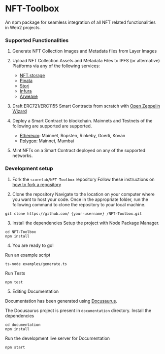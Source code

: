# NFT-Toolbox

An npm package for seamless integration of all NFT related functionalities in Web2 projects.

### Supported Functionalities

1.  Generate NFT Collection Images and Metadata files from Layer Images
2.  Upload NFT Collection Assets and Metadata Files to IPFS (or alternative) Platforms via any of the following services:

    -   [NFT.storage](https://nft.storage/)
    -   [Pinata](https://www.pinata.cloud/)
    -   [Storj](https://landing.storj.io/permanently-pin-with-storj-dcs)
    -   [Infura](https://infura.io/product/ipfs)
    -   [Arweave](https://www.arweave.org/)
3.  Draft ERC721/ERC1155 Smart Contracts from scratch with [Open Zeppelin Wizard](https://github.com/OpenZeppelin/contracts-wizard)
4.  Deploy a Smart Contract to blockchain. Mainnets and Testnets of the following are supported are supported.
    -   [Ethereum](https://ethereum.org/): Mainnet, Ropsten, Rinkeby, Goerli, Kovan
    -   [Polygon](https://polygon.technology/): Mainnet, Mumbai
5.  Mint NFTs on a Smart Contract deployed on any of the supported networks.

### Development setup

1. Fork the `scorelab/NFT-Toolbox` repository
   Follow these instructions on [how to fork a repository](https://help.github.com/en/articles/fork-a-repo)

2. Clone the repository
   Navigate to the location on your computer where you want to host your code. Once in the appropriate folder, run the following command to clone the repository to your local machine.

```
git clone https://github.com/ {your-username} /NFT-Toolbox.git
```

3. Install the dependencies
   Setup the project with Node Package Manager.

```
cd NFT-Toolbox
npm install
```

4. You are ready to go!

Run an example script

```
ts-node examples/generate.ts
```

Run Tests

```
npm test
```
5. Editing Documentation

Documentation has been generated using [Docusaurus](https://docusaurus.io/).

The Docusaurus project is present in `documentation` directory. Install the dependencies
```
cd documentation
npm install
```
Run the development live server for Documentation
```
npm start
```
